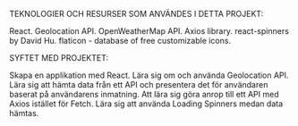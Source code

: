 TEKNOLOGIER OCH RESURSER SOM ANVÄNDES I DETTA PROJEKT:

React.
Geolocation API.
OpenWeatherMap API.
Axios library.
react-spinners by David Hu.
flaticon - database of free customizable icons.

SYFTET MED PROJEKTET:

Skapa en applikation med React.
Lära sig om och använda Geolocation API.
Lära sig att hämta data från ett API och presentera det för användaren baserat på användarens inmatning.
Att lära sig göra anrop till ett API med Axios istället för Fetch.
Lära sig att använda Loading Spinners medan data hämtas.
